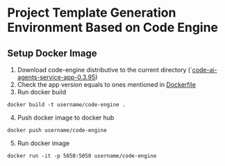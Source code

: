 # Project Template Generation Environment Based on Code Engine

## Setup Docker Image
1. Download code-engine distributive to the current directory (`[code-ai-agents-service-app-0.3.95](code-ai-agents-service-app-0.3.95))
2. Check the app version equals to ones mentioned in [Dockerfile](Dockerfile)
3. Run docker build
```commandline 
docker build -t username/code-engine .
```
4. Push docker image to docker hub
```commandline
docker push username/code-engine
```
5. Run docker image
```commandline
docker run -it -p 5050:5050 username/code-engine
```